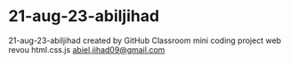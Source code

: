 # 21-aug-23-abiljihad
21-aug-23-abiljihad created by GitHub Classroom
mini coding project web revou html.css.js abiel.jihad09@gmail.com
